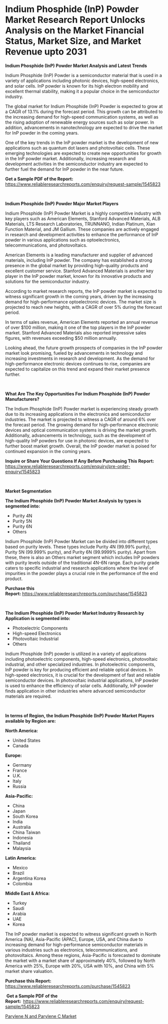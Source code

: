 <p><h1>Indium Phosphide (InP) Powder Market Research Report Unlocks Analysis on the Market Financial Status, Market Size, and Market Revenue upto 2031</h1></p><p><strong>Indium Phosphide (InP) Powder Market Analysis and Latest Trends</strong></p>
<p><p>Indium Phosphide (InP) Powder is a semiconductor material that is used in a variety of applications including photonic devices, high-speed electronics, and solar cells. InP powder is known for its high electron mobility and excellent thermal stability, making it a popular choice in the semiconductor industry.</p><p>The global market for Indium Phosphide (InP) Powder is expected to grow at a CAGR of 13.1% during the forecast period. This growth can be attributed to the increasing demand for high-speed communication systems, as well as the rising adoption of renewable energy sources such as solar power. In addition, advancements in nanotechnology are expected to drive the market for InP powder in the coming years.</p><p>One of the key trends in the InP powder market is the development of new applications such as quantum dot lasers and photovoltaic cells. These emerging technologies are expected to create new opportunities for growth in the InP powder market. Additionally, increasing research and development activities in the semiconductor industry are expected to further fuel the demand for InP powder in the near future.</p></p>
<p><strong>Get a Sample PDF of the Report:&nbsp;</strong> <a href="https://www.reliableresearchreports.com/enquiry/request-sample/1545823">https://www.reliableresearchreports.com/enquiry/request-sample/1545823</a></p>
<p>&nbsp;</p>
<p><strong>Indium Phosphide (InP) Powder Major Market Players</strong></p>
<p><p>Indium Phosphide (InP) Powder Market is a highly competitive industry with key players such as American Elements, Stanford Advanced Materials, ALB Materials, LTS Research Laboratories, TRUNNANO, Indian Platinum, Xian Function Material, and JM Gallium. These companies are actively engaged in research and development activities to enhance the performance of InP powder in various applications such as optoelectronics, telecommunications, and photovoltaics.</p><p>American Elements is a leading manufacturer and supplier of advanced materials, including InP powder. The company has established a strong presence in the global market by providing high-quality products and excellent customer service. Stanford Advanced Materials is another key player in the InP powder market, known for its innovative products and solutions for the semiconductor industry.</p><p>According to market research reports, the InP powder market is expected to witness significant growth in the coming years, driven by the increasing demand for high-performance optoelectronic devices. The market size is projected to reach new heights, with a CAGR of over 5% during the forecast period.</p><p>In terms of sales revenue, American Elements reported an annual revenue of over $100 million, making it one of the top players in the InP powder market. Stanford Advanced Materials also reported impressive sales figures, with revenues exceeding $50 million annually.</p><p>Looking ahead, the future growth prospects of companies in the InP powder market look promising, fueled by advancements in technology and increasing investments in research and development. As the demand for high-performance electronic devices continues to rise, companies are expected to capitalize on this trend and expand their market presence further.</p></p>
<p>&nbsp;</p>
<p><strong>What Are The Key Opportunities For Indium Phosphide (InP) Powder Manufacturers?</strong></p>
<p><p>The Indium Phosphide (InP) Powder market is experiencing steady growth due to its increasing applications in the electronics and semiconductor industries. The market is projected to witness a CAGR of around 6% over the forecast period. The growing demand for high-performance electronic devices and optical communication systems is driving the market growth. Additionally, advancements in technology, such as the development of high-quality InP powders for use in photonic devices, are expected to further boost market growth. Overall, the InP powder market is poised for continued expansion in the coming years.</p></p>
<p><strong>Inquire or Share Your Questions If Any Before Purchasing This Report:</strong> <a href="https://www.reliableresearchreports.com/enquiry/pre-order-enquiry/1545823">https://www.reliableresearchreports.com/enquiry/pre-order-enquiry/1545823</a></p>
<p>&nbsp;</p>
<p><strong>Market Segmentation</strong></p>
<p><strong>The Indium Phosphide (InP) Powder Market Analysis by types is segmented into:</strong></p>
<p><ul><li>Purity 4N</li><li>Purity 5N</li><li>Purity 6N</li><li>Others</li></ul></p>
<p><p>Indium Phosphide (InP) Powder Market can be divided into different types based on purity levels. These types include Purity 4N (99.99% purity), Purity 5N (99.999% purity), and Purity 6N (99.9999% purity). Apart from these, there is also an Others market segment which includes InP powders with purity levels outside of the traditional 4N-6N range. Each purity grade caters to specific industrial and research applications where the level of impurities in the powder plays a crucial role in the performance of the end product.</p></p>
<p><strong>Purchase this Report:&nbsp;</strong><a href="https://www.reliableresearchreports.com/purchase/1545823">https://www.reliableresearchreports.com/purchase/1545823</a></p>
<p>&nbsp;</p>
<p><strong>The Indium Phosphide (InP) Powder Market Industry Research by Application is segmented into:</strong></p>
<p><ul><li>Photoelectric Components</li><li>High-speed Electronics</li><li>Photovoltaic Industrial</li><li>Others</li></ul></p>
<p><p>Indium Phosphide (InP) powder is utilized in a variety of applications including photoelectric components, high-speed electronics, photovoltaic industrial, and other specialized industries. In photoelectric components, InP powder is key for producing efficient and reliable optical devices. In high-speed electronics, it is crucial for the development of fast and reliable semiconductor devices. In photovoltaic industrial applications, InP powder is used to enhance the efficiency of solar cells. Additionally, InP powder finds application in other industries where advanced semiconductor materials are required.</p></p>
<p>&nbsp;</p>
<p><strong>In terms of Region, the Indium Phosphide (InP) Powder Market Players available by Region are:</strong></p>
<p>
    <p> <strong> North America: </strong>
        <ul>
            <li>United States</li>
            <li>Canada</li>
        </ul>
        </p> 
    <p> <strong> Europe: </strong>
        <ul>
            <li>Germany</li>
            <li>France</li>
            <li>U.K.</li>
            <li>Italy</li>
            <li>Russia</li>
        </ul>
        </p> 
    <p> <strong> Asia-Pacific: </strong>
        <ul>
            <li>China</li>
            <li>Japan</li>
            <li>South Korea</li>
            <li>India</li>
            <li>Australia</li>
            <li>China Taiwan</li>
            <li>Indonesia</li>
            <li>Thailand</li>
            <li>Malaysia</li>
        </ul>
        </p> 
    <p> <strong> Latin America: </strong>
        <ul>
            <li>Mexico</li>
            <li>Brazil</li>
            <li>Argentina Korea</li>
            <li>Colombia</li>
        </ul>
        </p> 
    <p> <strong> Middle East & Africa: </strong>
        <ul>
            <li>Turkey</li>
            <li>Saudi</li>
            <li>Arabia</li>
            <li>UAE</li>
            <li>Korea</li>
        </ul>
    </p>
    </p>
<p><p>The InP powder market is expected to witness significant growth in North America (NA), Asia-Pacific (APAC), Europe, USA, and China due to increasing demand for high-performance semiconductor materials in various industries such as electronics, telecommunications, and photovoltaics. Among these regions, Asia-Pacific is forecasted to dominate the market with a market share of approximately 40%, followed by North America with 25%, Europe with 20%, USA with 10%, and China with 5% market share valuation.</p></p>
<p><strong>Purchase this Report: </strong><a href="https://www.reliableresearchreports.com/purchase/1545823">https://www.reliableresearchreports.com/purchase/1545823</a></p>
<p>&nbsp;<strong>Get a Sample PDF of the Report:&nbsp;&nbsp;</strong><a href="https://www.reliableresearchreports.com/enquiry/request-sample/1545823">https://www.reliableresearchreports.com/enquiry/request-sample/1545823</a></p>
<p><strong></strong></p>
<p><p><a href="https://github.com/moyahfrancoestellec51j635wcx/Market-Research-Report-List-1/blob/main/parylene-n-and-parylene-c-market.md">Parylene N and Parylene C Market</a></p></p>